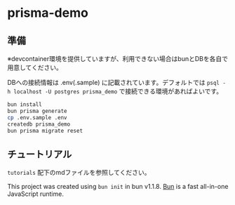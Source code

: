 # prisma-demo

## 準備
※devcontainer環境を提供していますが、利用できない場合はbunとDBを各自で用意してください。

DBへの接続情報は .env(.sample) に記載されています。デフォルトでは `psql -h localhost -U postgres prisma_demo` で接続できる環境があればよいです。

```bash
bun install
bun prisma generate
cp .env.sample .env
createdb prisma_demo
bun prisma migrate reset
```

## チュートリアル
`tutorials` 配下のmdファイルを参照してください。



This project was created using `bun init` in bun v1.1.8. [Bun](https://bun.sh) is a fast all-in-one JavaScript runtime.
